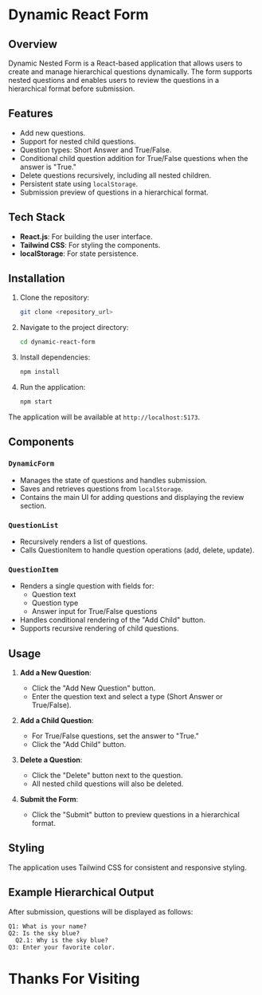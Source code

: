# Dynamic React Form

## Overview

Dynamic Nested Form is a React-based application that allows users to create and manage hierarchical questions dynamically. The form supports nested questions and enables users to review the questions in a hierarchical format before submission.

## Features

- Add new questions.
- Support for nested child questions.
- Question types: Short Answer and True/False.
- Conditional child question addition for True/False questions when the answer is "True."
- Delete questions recursively, including all nested children.
- Persistent state using `localStorage`.
- Submission preview of questions in a hierarchical format.

## Tech Stack

- **React.js**: For building the user interface.
- **Tailwind CSS**: For styling the components.
- **localStorage**: For state persistence.

## Installation

1. Clone the repository:

   ```bash
   git clone <repository_url>
   ```

2. Navigate to the project directory:

   ```bash
   cd dynamic-react-form
   ```

3. Install dependencies:

   ```bash
   npm install
   ```

4. Run the application:
   ```bash
   npm start
   ```

The application will be available at `http://localhost:5173`.

## Components

### `DynamicForm`

- Manages the state of questions and handles submission.
- Saves and retrieves questions from `localStorage`.
- Contains the main UI for adding questions and displaying the review section.

### `QuestionList`

- Recursively renders a list of questions.
- Calls QuestionItem to handle question operations (add, delete, update).

### `QuestionItem`

- Renders a single question with fields for:
  - Question text
  - Question type
  - Answer input for True/False questions
- Handles conditional rendering of the "Add Child" button.
- Supports recursive rendering of child questions.

## Usage

1. **Add a New Question**:

   - Click the "Add New Question" button.
   - Enter the question text and select a type (Short Answer or True/False).

2. **Add a Child Question**:

   - For True/False questions, set the answer to "True."
   - Click the "Add Child" button.

3. **Delete a Question**:

   - Click the "Delete" button next to the question.
   - All nested child questions will also be deleted.

4. **Submit the Form**:
   - Click the "Submit" button to preview questions in a hierarchical format.

## Styling

The application uses Tailwind CSS for consistent and responsive styling.

## Example Hierarchical Output

After submission, questions will be displayed as follows:

```
Q1: What is your name?
Q2: Is the sky blue?
  Q2.1: Why is the sky blue?
Q3: Enter your favorite color.
```

# Thanks For Visiting
